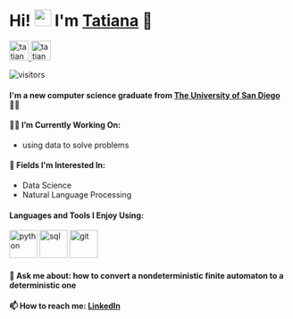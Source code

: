 # Hi! <a target="_blank" rel="noopener noreferrer" href="https://raw.githubusercontent.com/aemmadi/aemmadi/master/wave.gif"><img src="https://raw.githubusercontent.com/aemmadi/aemmadi/master/wave.gif" width="30px" style="max-width:100%;"></a> I'm <a href="https://tatianabarbone.github.io" rel="nofollow">Tatiana</a> 💙 

<!-- Socials -->

<a href="https://twitter.com/tatianabarbone" rel="nofollow">
  <img alt="tatianabarbone | Twitter" width="35px" src="https://camo.githubusercontent.com/8236081a8c1b78a8e5974f09d87a7b6ca767a4b6/68747470733a2f2f696d6167652e666c617469636f6e2e636f6d2f69636f6e732f7376672f323131312f323131313730332e737667" data-canonical-src="https://image.flaticon.com/icons/svg/2111/2111703.svg" style="max-width:100%;">
  
<a href="https://www.linkedin.com/in/tatianabarbone" rel="nofollow">
  <img alt="tatiana| LinkedIN" width="35px" src="https://camo.githubusercontent.com/0d99f88f3d0973143633f555f298f13fadb25062/68747470733a2f2f696d6167652e666c617469636f6e2e636f6d2f69636f6e732f7376672f323131312f323131313436352e737667" data-canonical-src="https://image.flaticon.com/icons/svg/2111/2111465.svg" style="max-width:100%;">
</a> 

![visitors](https://visitor-badge.glitch.me/badge?page_id=tatianabarbone)

#### I'm a new computer science graduate from <a href="https://www.sandiego.edu/engineering/">The University of San Diego </a> 👩‍🎓

#### 👩‍💻 I’m Currently Working On: 
  - using data to solve problems
  
#### 🔭 Fields I'm Interested In: 
  - Data Science 
  - Natural Language Processing

#### Languages and Tools I Enjoy Using:

<img src="https://camo.githubusercontent.com/4e7bf0ee3e39012b80025067da39d32e323e98bc/68747470733a2f2f696d6167652e666c617469636f6e2e636f6d2f69636f6e732f7376672f323533352f323533353534332e737667" alt="python" width="50px" height="50px"> <img src="https://camo.githubusercontent.com/6d2653ef6a2df9a388f8f7692e55d89240e2e19e/68747470733a2f2f696d6167652e666c617469636f6e2e636f6d2f69636f6e732f7376672f323732312f323732313239372e737667" alt="sql" width="50px" height="50px"> <img src="https://camo.githubusercontent.com/a961c820e5c90960c0d36005dcf1f8f17eb2ccf7/68747470733a2f2f696d6167652e666c617469636f6e2e636f6d2f69636f6e732f7376672f313638302f313638303839392e737667" alt="git" width="50px" height="50px">

#### 💬 Ask me about: how to convert a nondeterministic finite automaton to a deterministic one
#### 📫 How to reach me: <a href="https://www.linkedin.com/in/tatianabarbone" rel="nofollow">LinkedIn</a>
